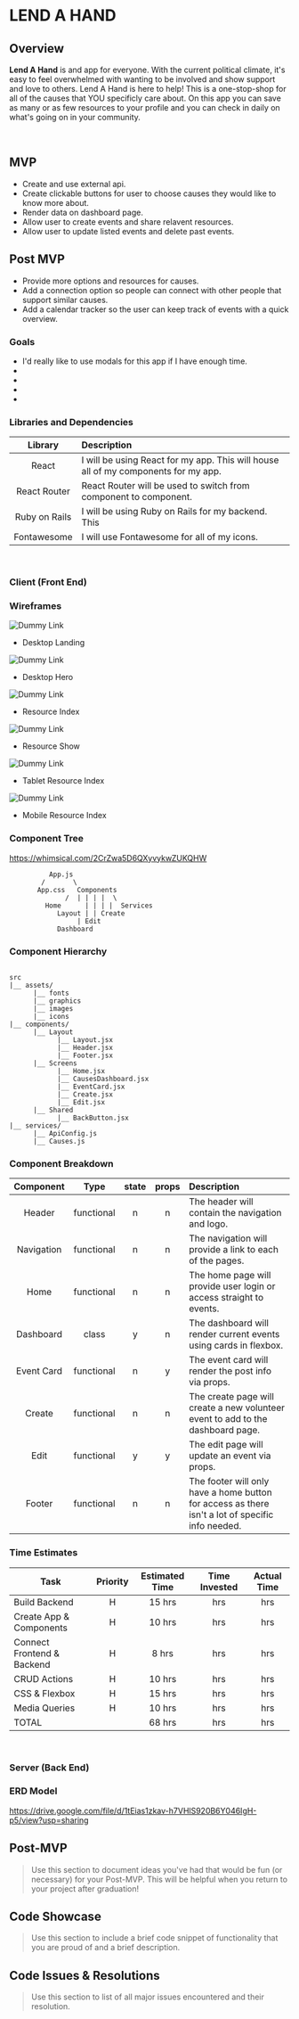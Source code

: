 # LEND A HAND

## Overview

**Lend A Hand** is and app for everyone. With the current political climate, it's easy to feel overwhelmed with wanting to be involved and show support and love to others. Lend A Hand is here to help! This is a one-stop-shop for all of the causes that YOU specificly care about. On this app you can save as many or as few resources to your profile and you can check in daily on what's going on in your community. 

<br>

## MVP

- Create and use external api.
- Create clickable buttons for user to choose causes they would like to know more about.
- Render data on dashboard page.
- Allow user to create events and share relavent resources.
- Allow user to update listed events and delete past events.

## Post MVP

- Provide more options and resources for causes.
- Add a connection option so people can connect with other people that support similar causes.
- Add a calendar tracker so the user can keep track of events with a quick overview.


### Goals

- I'd really like to use modals for this app if I have enough time.
- 
- 
- 
- 


### Libraries and Dependencies


|     Library      | Description                                |
| :--------------: | :----------------------------------------- |
|      React       | I will be using React for my app. This will house all of my components for my app.|
|   React Router   | React Router will be used to switch from component to component. |
| Ruby on Rails | I will be using Ruby on Rails for my backend. This  |
|  Fontawesome  | I will use Fontawesome for all of my icons. |

<br>

### Client (Front End)

### Wireframes

![Dummy Link](url)

- Desktop Landing

![Dummy Link](url)

- Desktop Hero

![Dummy Link](url)

- Resource Index

![Dummy Link](url)

- Resource Show

![Dummy Link](url)

- Tablet Resource Index

![Dummy Link](url)

- Mobile Resource Index

### Component Tree

https://whimsical.com/2CrZwa5D6QXyvykwZUKQHW


			  App.js
			/       \
		   App.css   Components
			      /  | | | |  \
			 Home	   | | | |	Services
			    Layout | | Create
				     | Edit
				Dashboard

### Component Hierarchy


``` structure

src
|__ assets/
      |__ fonts
      |__ graphics
      |__ images
      |__ icons
|__ components/
      |__ Layout
            |__ Layout.jsx
            |__ Header.jsx
            |__ Footer.jsx
      |__ Screens
            |__ Home.jsx
            |__ CausesDashboard.jsx
            |__ EventCard.jsx
            |__ Create.jsx
            |__ Edit.jsx
      |__ Shared
            |__ BackButton.jsx
|__ services/
      |__ ApiConfig.js
      |__ Causes.js

```

### Component Breakdown

|  Component   |    Type    | state | props | Description                                                      |
| :----------: | :--------: | :---: | :---: | :--------------------------------------------------------------- |
|    Header    | functional |   n   |   n   | The header will contain the navigation and logo.              |
|  Navigation  | functional |   n   |   n   | The navigation will provide a link to each of the pages.      |
|  Home        | functional |   n   |   n   | The home page will provide user login or access straight  to events. |
|   Dashboard    |   class    |   y   |   n   | The dashboard will render current events using cards in flexbox.      |
| Event Card | functional |   n   |   y   | The event card will render the post info via props.                 |
| Create   | functional   |   n   |   n   | The create page will create a new volunteer event to add to the dashboard page. |
| Edit    | functional   |  y    |   y   | The edit page will update an event via props. |
|    Footer    | functional |   n   |   n   | The footer will only have a home button for access as there isn't a lot of specific info needed. |

### Time Estimates



| Task                | Priority | Estimated Time | Time Invested | Actual Time |
| ------------------- | :------: | :------------: | :-----------: | :---------: |
| Build Backend       |    H     |     15 hrs     |       hrs     |      hrs    |
| Create App & Components | H    |     10 hrs     |       hrs     |      hrs    |
| Connect Frontend & Backend | H |     8 hrs      |       hrs     |      hrs    |
| CRUD Actions        |    H     |     10 hrs     |       hrs     |      hrs    |
| CSS & Flexbox       |    H     |     15 hrs     |       hrs     |      hrs    | 
| Media Queries       |    H     |     10 hrs     |       hrs     |      hrs    |
| TOTAL               |          |     68 hrs     |       hrs     |     hrs     |


<br>

### Server (Back End)

### ERD Model

https://drive.google.com/file/d/1tEias1zkav-h7VHlS920B6Y046IgH-p5/view?usp=sharing


## Post-MVP

> Use this section to document ideas you've had that would be fun (or necessary) for your Post-MVP. This will be helpful when you return to your project after graduation!


## Code Showcase

> Use this section to include a brief code snippet of functionality that you are proud of and a brief description.

## Code Issues & Resolutions

> Use this section to list of all major issues encountered and their resolution.
